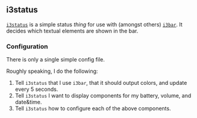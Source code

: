 ## i3status

[`i3status`](<https://wiki.archlinux.org/title/I3#4.3>) is a simple status _thing_ for use with (amongst others) [`i3bar`](<https://i3wm.org/docs/userguide.html#_configuring_i3bar>).
It decides which textual elements are shown in the bar.

### Configuration

There is only a single simple config file.

Roughly speaking, I do the following:
1. Tell `i3status` that I use `i3bar`, that it should output colors, and update every 5 seconds.
2. Tell `i3status` I want to display components for my battery, volume, and date&time.
3. Tell `i3status` how to configure each of the above components.

